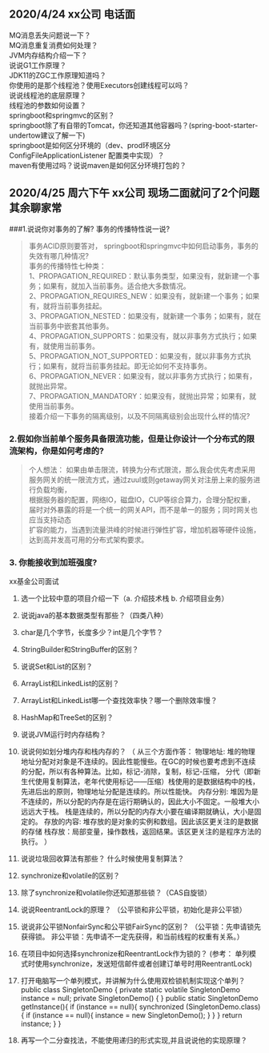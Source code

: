 
## 2020/4/24 xx公司 电话面
MQ消息丢失问题说一下？  
MQ消息重复消费如何处理？  
JVM内存结构介绍一下？  
说说G1工作原理？  
JDK11的ZGC工作原理知道吗？  
你使用的是那个线程池？使用Executors创建线程可以吗？  
说说线程池的底层原理？  
线程池的参数如何设置？  
springboot和springmvc的区别？  
springboot除了有自带的Tomcat，你还知道其他容器吗？(spring-boot-starter-undertow建议了解一下)  
springboot是如何区分环境的（dev、prod环境区分 ConfigFileApplicationListener 配置类中实现）？  
maven有使用过吗？说说maven是如何区分环境打包的？    

## 2020/4/25 周六下午 xx公司 现场二面就问了2个问题其余聊家常
###1.说说你对事务的了解? 事务的传播特性说一说?
> 事务ACID原则要答对， springboot和springmvc中如何启动事务，事务的失效有哪几种情况?  
> 事务的传播特性七种类：  
1、PROPAGATION_REQUIRED：默认事务类型，如果没有，就新建一个事务；如果有，就加入当前事务。适合绝大多数情况。  
2、PROPAGATION_REQUIRES_NEW：如果没有，就新建一个事务；如果有，就将当前事务挂起。  
3、PROPAGATION_NESTED：如果没有，就新建一个事务；如果有，就在当前事务中嵌套其他事务。  
4、PROPAGATION_SUPPORTS：如果没有，就以非事务方式执行；如果有，就使用当前事务。  
5、PROPAGATION_NOT_SUPPORTED：如果没有，就以非事务方式执行；如果有，就将当前事务挂起。即无论如何不支持事务。  
6、PROPAGATION_NEVER：如果没有，就以非事务方式执行；如果有，就抛出异常。  
7、PROPAGATION_MANDATORY：如果没有，就抛出异常；如果有，就使用当前事务。  
接着介绍一下事务的隔离级别，以及不同隔离级别会出现什么样的情况?    

### 2.假如你当前单个服务具备限流功能，但是让你设计一个分布式的限流架构，你是如何考虑的?
> 个人想法： 如果由单击限流，转换为分布式限流，那么我会优先考虑采用服务网关的统一限流方式，通过zuul或则getaway网关对注册上来的服务进行负载均衡，  
>根据服务器的配置，网络IO，磁盘IO，CUP等综合算力，合理分配权重，届时对外暴露的将是一个统一的网关API，而不是单一的服务；同时网关也应当支持动态  
>扩容的能力，当遇到流量洪峰的时候进行弹性扩容，增加机器等硬件设施，达到高并发高可用的分布式架构要求。    

### 3. 你能接收到加班强度?


xx基金公司面试
1. 选一个比较中意的项目介绍一下（a. 介绍技术栈 b. 介绍项目业务）
2. 说说java的基本数据类型有那些？（四类八种）
3. char是几个字节，长度多少？int是几个字节？ 
4. StringBuilder和StringBuffer的区别？
5. 说说Set和List的区别？
6. ArrayList和LinkedList的区别？ 
7. ArrayList和LinkedList哪一个查找效率快？哪一个删除效率慢？ 
8. HashMap和TreeSet的区别？
9. 说说JVM运行时内存结构？
10. 说说何如划分堆内存和栈内存的？
	（ 从三个方面作答：
	物理地址:
	堆的物理地址分配对对象是不连续的。因此性能慢些。在GC的时候也要考虑到不连续的分配，所以有各种算法。比如，标记-消除，复制，标记-压缩，
	分代（即新生代使用复制算法，老年代使用标记——压缩）栈使用的是数据结构中的栈，先进后出的原则，物理地址分配是连续的。所以性能快。
	内存分别:
	堆因为是不连续的，所以分配的内存是在运行期确认的，因此大小不固定。一般堆大小远远大于栈。
	栈是连续的，所以分配的内存大小要在编译期就确认，大小是固定的。
	存放的内容:
	堆存放的是对象的实例和数组。因此该区更关注的是数据的存储
	栈存放：局部变量，操作数栈，返回结果。该区更关注的是程序方法的执行。
	）
11. 说说垃圾回收算法有那些？ 什么时候使用复制算法？
12. synchronize和volatile的区别？
13. 除了synchronize和volatile你还知道那些锁？（CAS自旋锁）
14. 说说ReentrantLock的原理？ （公平锁和非公平锁，初始化是非公平锁）
15. 说说非公平锁NonfairSync和公平锁FairSync的区别？ （公平锁：先申请锁先获得锁。 非公平锁：先申请不一定先获得，和当前线程的权重有关系。）
16. 在项目中如何选择synchronize和ReentrantLock作为锁的？ (参考： 单列模式时使用synchronize，发送短信邮件或者创建订单号时用ReentrantLock)
17. 打开电脑写一个单列模式，并讲解为什么使用双检锁机制实现这个单列？ 
	public class SingletonDemo {
		private static volatile SingletonDemo instance = null;
		private SingletonDemo() {
		}
		public static SingletonDemo getInstance(){
			if (instance == null){
				synchronized (SingletonDemo.class){
					if (instance == null){
						instance = new SingletonDemo();
					}
				}
			}
			return instance;
		}
	}

18. 再写一个二分查找法，不能使用递归的形式实现,并且说说他的实现原理？